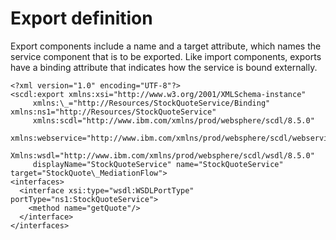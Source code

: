 <!-- image -->

# Export definition

Export components include a name and a target attribute, which names the service component that
is to be exported. Like import components, exports have a binding attribute that indicates how the
service is bound externally.

```
<?xml version="1.0" encoding="UTF-8"?>
<scdl:export xmlns:xsi="http://www.w3.org/2001/XMLSchema-instance"  	
     xmlns:\_="http://Resources/StockQuoteService/Binding" xmlns:ns1="http://Resources/StockQuoteService"  	
     xmlns:scdl="http://www.ibm.com/xmlns/prod/websphere/scdl/8.5.0"  	
     xmlns:webservice="http://www.ibm.com/xmlns/prod/websphere/scdl/webservice/8.5.0"  	
     Xmlns:wsdl="http://www.ibm.com/xmlns/prod/websphere/scdl/wsdl/8.5.0"  	
     displayName="StockQuoteService" name="StockQuoteService" target="StockQuote\_MediationFlow">
<interfaces>
  <interface xsi:type="wsdl:WSDLPortType" portType="ns1:StockQuoteService">       
    <method name="getQuote"/>     
  </interface>   
</interfaces>
```